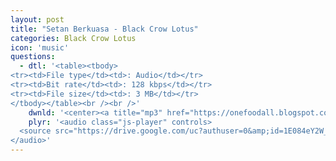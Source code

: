 ```yaml
---
layout: post
title: "Setan Berkuasa - Black Crow Lotus"
categories: Black Crow Lotus
icon: 'music'
questions:
  - dtl: '<table><tbody>
<tr><td>File type</td><td>: Audio</td></tr>
<tr><td>Bit rate</td><td>: 128 kbps</td></tr>
<tr><td>File size</td><td>: 3 MB</td></tr>
</tbody></table><br /><br />'
    dwnld: '<center><a title="mp3" href="https://onefoodall.blogspot.com/2019/09/soba-yang-merupakan-masakan-jiwa-orang.html?u=U2FsdGVkX1%2FR6FcscPiBAGvOK2FhX%2BHNFjJFktpvwSkt2zfmJWcwcoYUjHhRwhNPpDhPwAKPczG0QlpOok4lf9PzDjRBL5YS84jEcp4ji3GG9WwNSGqFiJDmupfSU3BKAs94xQVWBxE18VEtGNZr0Ir3vzJtu%2BZmrWV%2BR42It38yAvCA%2FshJgGR6ngK2f8%2Bo" class="ut" target="_blank"><span class="feather-icon icon-download"> Download</span></a></center><br /><br />'
    plyr: '<audio class="js-player" controls>
  <source src="https://drive.google.com/uc?authuser=0&amp;id=1E084eY2W_arZ_GpRj--NCIrSXOVlhroS&amp;export=download" type="audio/mp3">
</audio>'
---
```

